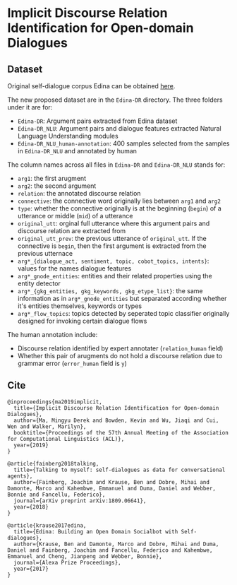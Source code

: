 # Implicit Discourse Relation Identification for Open-domain Dialogues

## Dataset

Original self-dialogue corpus Edina can be obtained [here](https://github.com/jfainberg/self_dialogue_corpus).

The new proposed dataset are in the `Edina-DR` directory. The three folders under it are for:

* `Edina-DR`: Argument pairs extracted from Edina dataset
* `Edina-DR_NLU`: Argument pairs and dialogue features extracted Natural Language Understanding modules
* `Edina-DR_NLU_human-annotation`: 400 samples selected from the samples in `Edina-DR_NLU` and annotated by human

The column names across all files in `Edina-DR` and `Edina-DR_NLU` stands for:

* `arg1`: the first arugment
* `arg2`: the second argument
* `relation`: the annotated discourse relation
* `connective`: the connective word originally lies between `arg1` and `arg2`
* `type`: whether the connective originally is at the beginning (`begin`) of a utterance or middle (`mid`) of a utterance
* `original_utt`: orginal full utterance where this argument pairs and discourse relation are extracted from
* `original_utt_prev`: the previous utterance of `original_utt`. If the connective is `begin`, then the first argument is extracted from the previous utternace
* `arg*_{dialogue_act, sentiment, topic, cobot_topics, intents}`: values for the names dialogue features
* `arg*_gnode_entities`: entities and their related properties using the entity detector
* `arg*_{gkg_entities, gkg_keywords, gkg_etype_list}`: the same information as in `arg*_gnode_entities` but separated according whether it's entities themselves, keywords or types
* `arg*_flow_topics`: topics detected by seperated topic classifier originally designed for invoking certain dialogue flows

The human annotation include:

* Discourse relation identified by expert annotater (`relation_human` field)
* Whether this pair of arugments do not hold a discourse relation due to grammar error (`error_human` field is `y`)

## Cite

```
@inproceedings{ma2019implicit,
  title={Implicit Discourse Relation Identification for Open-domain Dialogues},
  author={Ma, Mingyu Derek and Bowden, Kevin and Wu, Jiaqi and Cui, Wen and Walker, Marilyn},
  booktitle={Proceedings of the 57th Annual Meeting of the Association for Computational Linguistics (ACL)},
  year={2019}
}

@article{fainberg2018talking,
  title={Talking to myself: self-dialogues as data for conversational agents},
  author={Fainberg, Joachim and Krause, Ben and Dobre, Mihai and Damonte, Marco and Kahembwe, Emmanuel and Duma, Daniel and Webber, Bonnie and Fancellu, Federico},
  journal={arXiv preprint arXiv:1809.06641},
  year={2018}
}

@article{krause2017edina,
  title={Edina: Building an Open Domain Socialbot with Self-dialogues},
  author={Krause, Ben and Damonte, Marco and Dobre, Mihai and Duma, Daniel and Fainberg, Joachim and Fancellu, Federico and Kahembwe, Emmanuel and Cheng, Jianpeng and Webber, Bonnie},
  journal={Alexa Prize Proceedings},
  year={2017}
}
```
